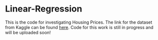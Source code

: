 # Linear-Regression
This is the code for investigating Housing Prices.
The link for the dataset from Kaggle can be found [here](https://www.kaggle.com/competitions/house-prices-advanced-regression-techniques/data).
Code for this work is still in progress and will be uploaded soon!
